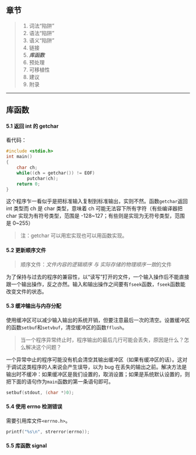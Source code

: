 ## 章节

> 1. 词法“陷阱”
> 2. 语法“陷阱”
> 3. 语义“陷阱”
> 4. 链接
> 5. ***库函数***
> 6. 预处理
> 7. 可移植性
> 8. 建议
> 9. 附录

---

## 库函数

#### 5.1 返回 int 的 getchar

看代码：

```C
#include <stdio.h>
int main()
{
    char ch;
    while((ch = getchar()) != EOF)
        putchar(ch);
    return 0;
}
```

这个程序乍一看似乎是把标准输入复制到标准输出，实则不然。函数`getchar`返回 int 类型而 ch 是 char 类型，意味着 ch 可能无法容下所有字符（有些编译器把 char 实现为有符号类型，范围是 -128~127；有些则是实现为无符号类型，范围是 0~255）

> 注：getchar 可以用宏实现也可以用函数实现。

#### 5.2 更新顺序文件

> 顺序文件：*文件内容的逻辑顺序 与 实际存储的物理顺序一致*的文件

为了保持与过去的程序的兼容性，以“读写”打开的文件，一个输入操作后不能直接跟一个输出操作，反之亦然。输入和输出操作之间要有`fseek`函数，`fseek`函数能改变文件的状态。

#### 5.3 缓冲输出与内存分配

使用缓冲区可以减少输入输出的系统开销，但要注意最后一次的清空。设置缓冲区的函数`setbuf`和`setvbuf`，清空缓冲区的函数`fflush`。

> 当一个程序异常终止时，程序输出的最后几行可能会丢失，原因是什么？怎么解决这个问题？

一个异常中止的程序可能没有机会清空其输出缓冲区（如果有缓冲区的话）。这对于调试这类程序的人来说会产生误导，以为 bug 在丢失的输出之前。解决方法是输出时不缓冲：如果缓冲区是我们设置的，取消设置；如果是系统默认设置的，则把下面的语句作为`main`函数的第一条语句即可。

```C
setbuf(stdout, (char *)0);
```

#### 5.4 使用 errno 检测错误

需要引用库文件`<errno.h>`。

```C
printf("%s\n", strerror(errno));
```

#### 5.5 库函数 signal

